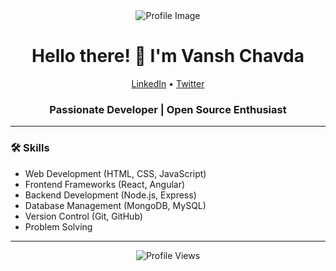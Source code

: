 <div align="center">
    <img src="https://github.com/itsvanshchavda/itsvanshchavda/assets/92269332/3babf2eb-0401-4b58-9447-53ac07b800a5" alt="Profile Image">
</div>

<h1 align="center">Hello there! 👋 I'm Vansh Chavda</h1>

<p align="center">
  <a href="https://www.linkedin.com/in/yourusername"><i class="fab fa-linkedin"></i> LinkedIn</a> •
  <a href="https://twitter.com/yourusername"><i class="fab fa-twitter"></i> Twitter</a>
</p>

<h3 align="center">Passionate Developer | Open Source Enthusiast</h3>

---

### 🛠️ Skills

- <i class="fab fa-html5"></i> Web Development (HTML, CSS, JavaScript)
- <i class="fab fa-react"></i> Frontend Frameworks (React, Angular)
- <i class="fab fa-node-js"></i> Backend Development (Node.js, Express)
- <i class="fas fa-database"></i> Database Management (MongoDB, MySQL)
- <i class="fab fa-git"></i> Version Control (Git, GitHub)
- <i class="fas fa-code"></i> Problem Solving

---

<p align="center">
  <img src="https://visitor-badge.laobi.icu/badge?page_id=yourusername.yourusername" alt="Profile Views">
</p>
